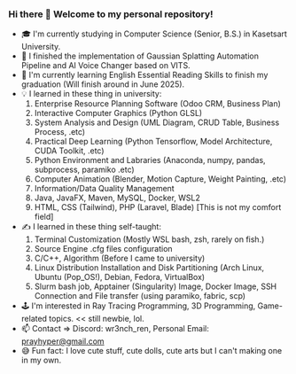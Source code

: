 ### Hi there 👋 Welcome to my personal repository!
- 🎓 I'm currently studying in Computer Science (Senior, B.S.) in Kasetsart University.
- 🔬 I finished the implementation of Gaussian Splatting Automation Pipeline and AI Voice Changer based on VITS.
- 📖 I'm currently learning English Essential Reading Skills to finish my graduation (Will finish around in June 2025).
- 💡 I learned in these thing in university:
  1. Enterprise Resource Planning Software (Odoo CRM, Business Plan)
  2. Interactive Computer Graphics (Python GLSL)
  3. System Analysis and Design (UML Diagram, CRUD Table, Business Process, .etc)
  4. Practical Deep Learning (Python Tensorflow, Model Architecture, CUDA Toolkit, .etc)
  5. Python Environment and Labraries (Anaconda, numpy, pandas, subprocess, paramiko .etc)
  7. Computer Animation (Blender, Motion Capture, Weight Painting, .etc)
  8. Information/Data Quality Management
  9. Java, JavaFX, Maven, MySQL, Docker, WSL2
  10. HTML, CSS (Tailwind), PHP (Laravel, Blade) [This is not my comfort field]
- ✍️ I learned in these thing self-taught:
  1. Terminal Customization (Mostly WSL bash, zsh, rarely on fish.)
  2. Source Engine .cfg files configuration
  3. C/C++, Algorithm (Before I came to university)
  4. Linux Distribution Installation and Disk Partitioning (Arch Linux, Ubuntu (Pop_OS!), Debian, Fedora, VirtualBox)
  5. Slurm bash job, Apptainer (Singularity) Image, Docker Image, SSH Connection and File transfer (using paramiko, fabric, scp)
- 🕹️ I'm interested in Ray Tracing Programming, 3D Programming, Game-related topics. << still newbie, lol.
- 📫 Contact => Discord: wr3nch_ren, Personal Email: prayhyper@gmail.com
- 😅 Fun fact: I love cute stuff, cute dolls, cute arts but I can't making one in my own.

<!--
**Wr3nch-ren/Wr3nch-ren** is a ✨ _special_ ✨ repository because its `README.md` (this file) appears on your GitHub profile.

Here are some ideas to get you started:

- 🔭 I’m currently working on ...
- 🌱 I’m currently learning ...
- 👯 I’m looking to collaborate on ...
- 🤔 I’m looking for help with ...
- 💬 Ask me about ...
- 📫 How to reach me: ...
- 😄 Pronouns: ...
- ⚡ Fun fact: ...
-->
